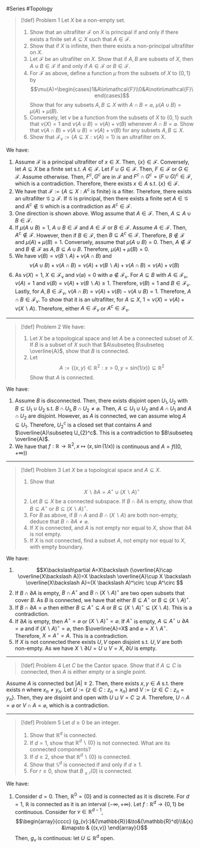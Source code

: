 #Series #Topology 
> [!def] Problem 1
> Let $X$ be a non-empty set.
> 1. Show that an ultrafilter $\mathcal{F}$ on $X$ is principal if and only if there exists a finite set $A\subseteq X$ such that $A\in\mathcal{F}$.
> 2. Show that if $X$ is infinite, then there exists a non-principal ultrafilter on $X$.
> 3. Let $\mathcal{F}$ be an ultrafilter on $X$. Show that if $A,B$ are subsets of $X$, then $A\cup B\in \mathcal{F}$ if and only if $A\in \mathcal{F}$ or $B\in \mathcal{F}$.
> 4. For $\mathcal{F}$ as above, define a function $\mu$ from the subsets of $X$ to $\{ 0,1 \}$ by $$\mu(A)=\begin{cases}1&A\in\mathcal{F}\\0&A\notin\mathcal{F}\end{cases}$$Show that for any subsets $A,B\subseteq X$ with $A\cap B=\varnothing$, $\mu(A\cup B)=\mu(A)+\mu(B)$.
> 5. Conversely, let $\nu$ be a function from the subsets of $X$ to $\{ 0,1 \}$ such that $\nu(X)=1$ and $\nu(A\cup B)=\nu(A)+\nu(B)$ whenever $A\cap B=\varnothing$. Show that $\nu(A\cap B)+\nu(A\cup B)=\nu(A)+\nu(B)$ for any subsets $A,B\subseteq X$.
> 6. Show that $\mathcal{F}_{\nu}:=\{ A \subseteq X:\nu(A)=1 \}$ is an ultrafilter on X.

We have: 
1. Assume $\mathcal{F}$ is a principal ultrafilter of $x\in X$. Then, $\{ x \}\in \mathcal{F}$. Conversely, let $A\subseteq X$ be a finite set s.t. $A\in \mathcal{F}$. Let $F\cup G\in \mathcal{F}$. Then, $F\in\mathcal{F}$ or $G\in \mathcal{F}$. Assume otherwise. Then, $F^c,G^c$ are in $\mathcal{F}$ and $F^c\cap G^c=(F\cup G)^c\in \mathcal{F}$, which is a contradiction. Therefore, there exists $x\in A$ s.t. $\{ x \}\in \mathcal{F}$.
2. We have that $\mathcal{F}:=\{ A\subseteq X:A^c\text{ is finite} \}$ is a filter. Therefore, there exists an ultrafilter $\mathcal{G}\supseteq\mathcal{F}$. If $\mathcal{G}$ is principal, then there exists a finite set $A\in \mathcal{G}$ and $A^c\notin\mathcal{G}$ which is a contradiction as $A^c\in \mathcal{F}$.
3. One direction is shown above. Wlog assume that $A\in \mathcal{F}$. Then, $A\subseteq A\cup B\in \mathcal{F}$.
4. If $\mu(A\cup B)=1$, $A\cup B\in \mathcal{F}$ and $A\in \mathcal{F}$ or $B\in \mathcal{F}$. Assume $A\in \mathcal{F}$. Then, $A^c\notin \mathcal{F}$. However, then if $B\in \mathcal{F}$, then $B\subseteq A^c\in \mathcal{F}$. Therefore, $B\notin\mathcal{F}$ and $\mu(A)+\mu(B)=1$. Conversely, assume that $\mu(A\cup B)=0$. Then, $A\notin \mathcal{F}$ and $B\notin \mathcal{F}$ as  $A,B\subseteq A\cup B$. Therefore, $\mu(A)+\mu(B)=0$.
5. We have $\nu(B)=\nu(B \backslash A)+\nu(A\cap B)$ and $$\nu(A\cup B)+\nu(A\cap B)=\nu(A)+\nu(B \backslash A)+\nu(A\cap B)=\nu(A)+\nu(B)$$
6. As $\nu(X)=1$, $X\in \mathcal{F_{\nu}}$ and $\nu(\varnothing)=0$ with $\varnothing\notin \mathcal{F}_{\nu}$. For $A\subseteq B$ with $A\in \mathcal{F}_{\nu}$, $\nu(A)=1$ and $\nu(B)=\nu(A)+\nu(B \backslash A)\geq 1$. Therefore, $\nu(B)=1$ and $B\in \mathcal{F}_{\nu}$. Lastly, for $A,B\in \mathcal{F}_{\nu}$, $\nu(A \cap B)=\nu(A)+\nu(B)-\nu(A \cup B)=1$. Therefore, $A\cap B\in \mathcal{F}_{\nu}$. To show that it is an ultrafilter, for $A\subseteq X$, $1=\nu(X)=\nu(A)+\nu(X \backslash A)$. Therefore, either $A\in \mathcal{F}_{\nu}$ or $A^c\in \mathcal{F}_{\nu}$.
---
> [!def] Problem 2
> We have:
> 1. Let $X$ be a topological space and let $A$ be a connected subset of $X$. If $B$ is a subset of $X$ such that $A\subseteq B\subseteq \overline{A}$, show that $B$ is connected.
> 2. Let $$A:=\{ (x,y)\in \mathbb{R}^{2} : x>0,y=\text{sin}(1 / x) \}\subseteq \mathbb{R}^{2}$$Show that $A$ is connected.

We have: 
1. Assume $B$ is disconnected. Then, there exists disjoint open $U_{1},U_{2}$ with $B\subseteq U_{1}\cup U_{2}$ s.t. $B\cap U_{1},B\cap U_{2}\neq \varnothing$. Then, $A\subseteq U_{1}\cup U_{2}$ and $A\cap U_{1}$ and $A\cap U_{2}$ are disjoint. However, as $A$ is connected, we can assume wlog $A\subseteq U_{1}$. Therefore, $U_{2}^c$ is a closed set that contains $A$ and $\overline{A}\subseteq U_{2}^c$. This is a contradiction to $B\subseteq \overline{A}$. 
2. We have that $f:\mathbb{R}\to \mathbb{R}^{2},x\mapsto(x,\sin(1/x))$ is continuous and $A=f((0,+\infty))$
---
> [!def] Problem 3
> Let $X$ be a topological space and $A\subseteq X$.
> 1. Show that $$X\backslash\partial A=A^\circ \cup(X \backslash A)^\circ $$
> 2. Let $B\subseteq X$ be a connected subspace. If $B\cap \partial A$ is empty, show that $B\subseteq A^\circ$ or $B\subseteq(X \backslash A)^\circ$.
> 3. For $B$ as above, if $B\cap A$ and $B\cap(X \backslash A)$ are both non-empty, deduce that $B\cap \partial A\neq \varnothing$.
> 4. If $X$ is connected, and $A$ is not empty nor equal to $X$, show that $\partial A$ is not empty.
> 5. If $X$ is not connected, find a subset $A$, not empty nor equal to $X$, with empty boundary.

We have:
1. $$X\backslash\partial A=X\backslash (\overline{A}\cap \overline{X\backslash A})=X \backslash \overline{A}\cup X \backslash \overline{X\backslash A}=(X \backslash A)^\circ \cup A^\circ $$
2. If $B\cap \partial A$ is empty, $B\cap A^\circ$ and $B\cap(X \backslash A)^\circ$ are two open subsets that cover $B$. As $B$ is connected, we have that either $B\subseteq A^\circ$ or $B\subseteq(X \backslash A)^\circ$.
3. If $B\cap \partial A=\varnothing$ then either $B\subseteq A^\circ\subseteq A$ or $B\subseteq(X\backslash A)^\circ\subseteq (X \backslash A)$. This is a contradiction.
4. If $\partial A$ is empty, then $A^\circ=\varnothing$ or $(X \backslash A)^\circ=\varnothing$. If $A^\circ$ is empty, $A\subseteq A^\circ \cup \partial A=\varnothing$ and if $(X \backslash A)^\circ=\varnothing$, then $\overline{A}=X$ and $\varnothing=X \backslash A^\circ$. Therefore, $X= A^\circ=A$. This is a contradiction.
5. If $X$ is not connected there exists $U,V$ open disjoint s.t. $U,V$ are both non-empty. As we have $X \backslash \partial U=U\cup V=X$, $\partial U$ is empty.
---
> [!def] Problem 4
> Let $C$ be the Cantor space. Show that if $A\subseteq C$ is connected, then $A$ is either empty or a single point.

Assume $A$ is connected but $\left| A \right|\geq 2$. Then, there exists $x,y\in A$ s.t. there exists $n$ where $x_{n}\neq y_{n}$. Let $U:=\{ z\in C: z_{n}=x_{n} \}$ and $V:=\{ z\in C:z_{n}=y_{n} \}$. Then, they are disjoint and open with $U\sqcup V=C \supseteq A$. Therefore, $U\cap A=\varnothing$ or $V\cap A=\varnothing$, which is a contradiction.

---
> [!def] Problem 5
> Let $d\geq 0$ be an integer.
> 1. Show that $\mathbb{R}^d$ is connected.
> 2. If $d=1$, show that $\mathbb{R}^d \backslash \{ 0 \}$ is not connected. What are its connected components?
> 3. If $d\geq 2$, show that $\mathbb{R}^d \backslash\{ 0 \}$ is connected.
> 4. Show that $\mathbb{S}^d$ is connected if and only if $d\geq 1$.
> 5. For $r\geq0$, show that $B_{\leq r}(0)$ is connected.

We have:
1. Consider $d=0$. Then, $\mathbb{R}^0=\{ 0 \}$ and is connected as it is discrete. For $d=1$, $\mathbb{R}$ is connected as it is an interval $(-\infty,+\infty)$. Let $f:\mathbb{R}^d\to \{ 0,1 \}$ be continuous. Consider for $v\in \mathbb{R}^{d-1}$, $$\begin{array}{cccc} {g_{v}:}&{\mathbb{R}}&\to&{\mathbb{R}^d}\\&{x} &\mapsto & {(x,v)} \end{array}{}$$Then, $g_{v}$ is continuous: let $U\subseteq \mathbb{R}^d$ open. 